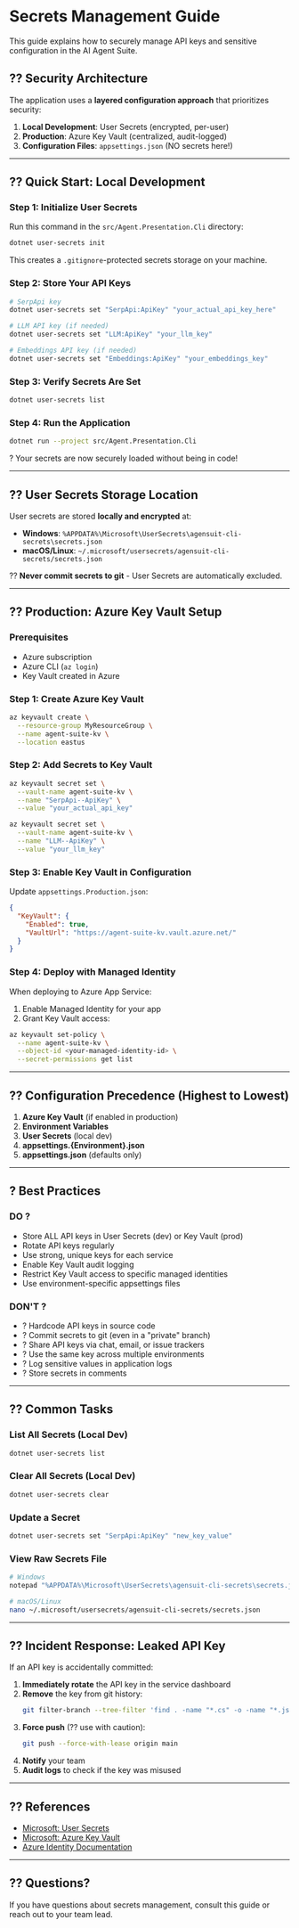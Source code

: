# Secrets Management Guide

This guide explains how to securely manage API keys and sensitive configuration in the AI Agent Suite.

## ?? Security Architecture

The application uses a **layered configuration approach** that prioritizes security:

1. **Local Development**: User Secrets (encrypted, per-user)
2. **Production**: Azure Key Vault (centralized, audit-logged)
3. **Configuration Files**: `appsettings.json` (NO secrets here!)

---

## ?? Quick Start: Local Development

### Step 1: Initialize User Secrets

Run this command in the `src/Agent.Presentation.Cli` directory:

```bash
dotnet user-secrets init
```

This creates a `.gitignore`-protected secrets storage on your machine.

### Step 2: Store Your API Keys

```bash
# SerpApi key
dotnet user-secrets set "SerpApi:ApiKey" "your_actual_api_key_here"

# LLM API key (if needed)
dotnet user-secrets set "LLM:ApiKey" "your_llm_key"

# Embeddings API key (if needed)
dotnet user-secrets set "Embeddings:ApiKey" "your_embeddings_key"
```

### Step 3: Verify Secrets Are Set

```bash
dotnet user-secrets list
```

### Step 4: Run the Application

```bash
dotnet run --project src/Agent.Presentation.Cli
```

? Your secrets are now securely loaded without being in code!

---

## ?? User Secrets Storage Location

User secrets are stored **locally and encrypted** at:

- **Windows**: `%APPDATA%\Microsoft\UserSecrets\agensuit-cli-secrets\secrets.json`
- **macOS/Linux**: `~/.microsoft/usersecrets/agensuit-cli-secrets/secrets.json`

?? **Never commit secrets to git** - User Secrets are automatically excluded.

---

## ?? Production: Azure Key Vault Setup

### Prerequisites

- Azure subscription
- Azure CLI (`az login`)
- Key Vault created in Azure

### Step 1: Create Azure Key Vault

```bash
az keyvault create \
  --resource-group MyResourceGroup \
  --name agent-suite-kv \
  --location eastus
```

### Step 2: Add Secrets to Key Vault

```bash
az keyvault secret set \
  --vault-name agent-suite-kv \
  --name "SerpApi--ApiKey" \
  --value "your_actual_api_key"

az keyvault secret set \
  --vault-name agent-suite-kv \
  --name "LLM--ApiKey" \
  --value "your_llm_key"
```

### Step 3: Enable Key Vault in Configuration

Update `appsettings.Production.json`:

```json
{
  "KeyVault": {
    "Enabled": true,
    "VaultUrl": "https://agent-suite-kv.vault.azure.net/"
  }
}
```

### Step 4: Deploy with Managed Identity

When deploying to Azure App Service:

1. Enable Managed Identity for your app
2. Grant Key Vault access:

```bash
az keyvault set-policy \
  --name agent-suite-kv \
  --object-id <your-managed-identity-id> \
  --secret-permissions get list
```

---

## ?? Configuration Precedence (Highest to Lowest)

1. **Azure Key Vault** (if enabled in production)
2. **Environment Variables**
3. **User Secrets** (local dev)
4. **appsettings.{Environment}.json**
5. **appsettings.json** (defaults only)

---

## ? Best Practices

### DO ?

- Store ALL API keys in User Secrets (dev) or Key Vault (prod)
- Rotate API keys regularly
- Use strong, unique keys for each service
- Enable Key Vault audit logging
- Restrict Key Vault access to specific managed identities
- Use environment-specific appsettings files

### DON'T ?

- ? Hardcode API keys in source code
- ? Commit secrets to git (even in a "private" branch)
- ? Share API keys via chat, email, or issue trackers
- ? Use the same key across multiple environments
- ? Log sensitive values in application logs
- ? Store secrets in comments

---

## ?? Common Tasks

### List All Secrets (Local Dev)

```bash
dotnet user-secrets list
```

### Clear All Secrets (Local Dev)

```bash
dotnet user-secrets clear
```

### Update a Secret

```bash
dotnet user-secrets set "SerpApi:ApiKey" "new_key_value"
```

### View Raw Secrets File

```bash
# Windows
notepad "%APPDATA%\Microsoft\UserSecrets\agensuit-cli-secrets\secrets.json"

# macOS/Linux
nano ~/.microsoft/usersecrets/agensuit-cli-secrets/secrets.json
```

---

## ?? Incident Response: Leaked API Key

If an API key is accidentally committed:

1. **Immediately rotate** the API key in the service dashboard
2. **Remove** the key from git history:
   ```bash
   git filter-branch --tree-filter 'find . -name "*.cs" -o -name "*.json" | xargs sed -i "s/leaked_key//g"'
   ```
3. **Force push** (?? use with caution):
   ```bash
   git push --force-with-lease origin main
   ```
4. **Notify** your team
5. **Audit logs** to check if the key was misused

---

## ?? References

- [Microsoft: User Secrets](https://learn.microsoft.com/en-us/aspnet/core/security/app-secrets)
- [Microsoft: Azure Key Vault](https://learn.microsoft.com/en-us/azure/key-vault/)
- [Azure Identity Documentation](https://learn.microsoft.com/en-us/dotnet/api/overview/azure/identity-readme)

---

## ?? Questions?

If you have questions about secrets management, consult this guide or reach out to your team lead.
